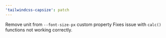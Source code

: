 ```yaml
---
'tailwindcss-capsize': patch
---
```


Remove unit from `--font-size-px` custom property
Fixes issue with `calc()` functions not working correctly.
